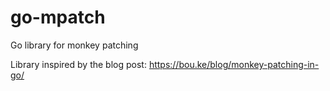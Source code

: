 # go-mpatch
Go library for monkey patching


Library inspired by the blog post: https://bou.ke/blog/monkey-patching-in-go/
